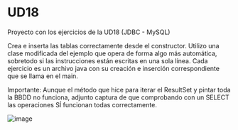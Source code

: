 # UD18
Proyecto con los ejercicios de la UD18 (JDBC - MySQL)

Crea e inserta las tablas correctamente desde el constructor.
Utilizo una clase modificada del ejemplo que opera de forma algo más automática, sobretodo si las instrucciones están escritas en una sola línea.
Cada ejercicio es un archivo java con su creación e inserción correspondiente que se llama en el main.

Importante: Aunque el método que hice para iterar el ResultSet y pintar toda la BBDD no funciona, adjunto captura de que comprobando con un SELECT las operaciones SÍ funcionan todas correctamente.

![image](https://user-images.githubusercontent.com/41399547/128585316-0c2b3af9-b953-4bab-8cce-ddefa79c6198.png)

